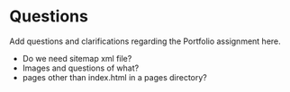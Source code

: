 # Questions

Add questions and clarifications regarding the Portfolio assignment here.

- Do we need sitemap xml file?
- Images and questions of what?
- pages other than index.html in a pages directory?
